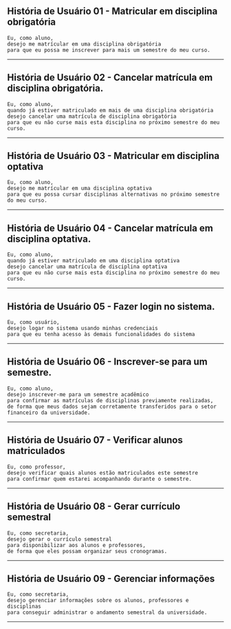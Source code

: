 ##  História de Usuário 01 - Matricular em disciplina obrigatória

    Eu, como aluno,
    desejo me matrícular em uma disciplina obrigatória
    para que eu possa me inscrever para mais um semestre do meu curso.

___

## História de Usuário 02 - Cancelar matrícula em disciplina obrigatória.

    Eu, como aluno,
    quando já estiver matriculado em mais de uma disciplina obrigatória
    desejo cancelar uma matrícula de disciplina obrigatória
    para que eu não curse mais esta disciplina no próximo semestre do meu curso.

___

##  História de Usuário 03 - Matricular em disciplina optativa

    Eu, como aluno,
    desejo me matrícular em uma disciplina optativa
    para que eu possa cursar disciplinas alternativas no próximo semestre do meu curso.

___

## História de Usuário 04 - Cancelar matrícula em disciplina optativa.

    Eu, como aluno,
    quando já estiver matriculado em uma disciplina optativa
    desejo cancelar uma matrícula de disciplina optativa
    para que eu não curse mais esta disciplina no próximo semestre do meu curso.

___

## História de Usuário 05 - Fazer login no sistema.

    Eu, como usuário,
    desejo logar no sistema usando minhas credenciais
    para que eu tenha acesso às demais funcionalidades do sistema

___

## História de Usuário 06 - Inscrever-se para um semestre.

    Eu, como aluno,
    desejo inscrever-me para um semestre acadêmico
    para confirmar as matrículas de disciplinas previamente realizadas, 
    de forma que meus dados sejam corretamente transferidos para o setor financeiro da universidade.

___

## História de Usuário 07 - Verificar alunos matriculados

    Eu, como professor,
    desejo verificar quais alunos estão matriculados este semestre
    para confirmar quem estarei acompanhando durante o semestre.

___

## História de Usuário 08 - Gerar currículo semestral

    Eu, como secretaria,
    desejo gerar o currículo semestral
    para disponibilizar aos alunos e professores,
    de forma que eles possam organizar seus cronogramas.

___

## História de Usuário 09 - Gerenciar informações

    Eu, como secretaria,
    desejo gerenciar informações sobre os alunos, professores e disciplinas
    para conseguir administrar o andamento semestral da universidade.

___
